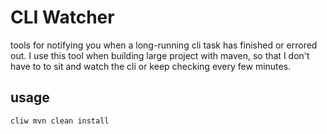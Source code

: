 # CLI Watcher

tools for notifying you when a long-running cli task has finished or errored out.
I use this tool when building large project with maven, so that I don't have to to sit and watch the cli or keep checking every few minutes.

## usage
`cliw mvn clean install` 

